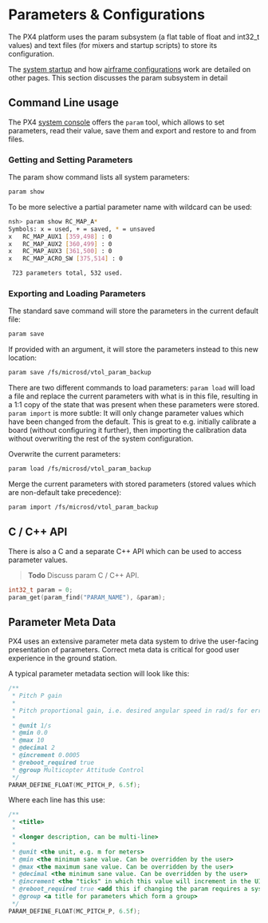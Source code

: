 # Parameters & Configurations

The PX4 platform uses the param subsystem (a flat table of float and int32_t values) and text files (for mixers and startup scripts) to store its configuration.

The [system startup](advanced-system-startup.md) and how [airframe configurations](airframes-adding-a-new-frame.md) work are detailed on other pages. This section discusses the param subsystem in detail

## Command Line usage

The PX4 [system console](advanced-system-console.md) offers the ```param``` tool, which allows to set parameters, read their value, save them and export and restore to and from files.

### Getting and Setting Parameters

The param show command lists all system parameters:

```sh
param show
```

To be more selective a partial parameter name with wildcard can be used:

```sh
nsh> param show RC_MAP_A*
Symbols: x = used, + = saved, * = unsaved
x   RC_MAP_AUX1 [359,498] : 0
x   RC_MAP_AUX2 [360,499] : 0
x   RC_MAP_AUX3 [361,500] : 0
x   RC_MAP_ACRO_SW [375,514] : 0

 723 parameters total, 532 used.
```

### Exporting and Loading Parameters

The standard save command will store the parameters in the current default file:

```sh
param save
```

If provided with an argument, it will store the parameters instead to this new location:

```sh
param save /fs/microsd/vtol_param_backup
```

There are two different commands to load parameters: ```param load``` will load a file and replace the current parameters with what is in this file, resulting in a 1:1 copy of the state that was present when these parameters were stored. ```param import``` is more subtle: It will only change parameter values which have been changed from the default. This is great to e.g. initially calibrate a board (without configuring it further), then importing the calibration data without overwriting the rest of the system configuration.

Overwrite the current parameters:

```sh
param load /fs/microsd/vtol_param_backup
```

Merge the current parameters with stored parameters (stored values which are non-default take precedence):

```sh
param import /fs/microsd/vtol_param_backup
```

## C / C++ API

There is also a C and a separate C++ API which can be used to access parameter values.

> **Todo** Discuss param C / C++ API.


<div class="host-code"></div>

```C
int32_t param = 0;
param_get(param_find("PARAM_NAME"), &param);
```

## Parameter Meta Data

PX4 uses an extensive parameter meta data system to drive the user-facing presentation of parameters. Correct meta data is critical for good user experience in the ground station.

A typical parameter metadata section will look like this:

```C++
/**
 * Pitch P gain
 *
 * Pitch proportional gain, i.e. desired angular speed in rad/s for error 1 rad.
 *
 * @unit 1/s
 * @min 0.0
 * @max 10
 * @decimal 2
 * @increment 0.0005
 * @reboot_required true
 * @group Multicopter Attitude Control
 */
PARAM_DEFINE_FLOAT(MC_PITCH_P, 6.5f);
```

Where each line has this use:

```C++
/**
 * <title>
 *
 * <longer description, can be multi-line>
 *
 * @unit <the unit, e.g. m for meters>
 * @min <the minimum sane value. Can be overridden by the user>
 * @max <the maximum sane value. Can be overridden by the user>
 * @decimal <the minimum sane value. Can be overridden by the user>
 * @increment <the "ticks" in which this value will increment in the UI>
 * @reboot_required true <add this if changing the param requires a system restart>
 * @group <a title for parameters which form a group>
 */
PARAM_DEFINE_FLOAT(MC_PITCH_P, 6.5f);
```

